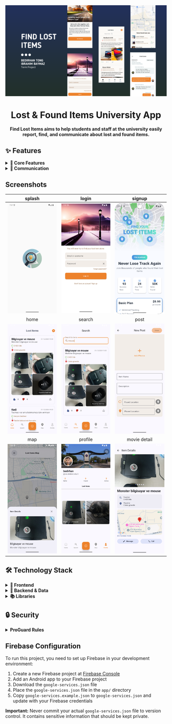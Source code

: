 <div align="center">
  <img src="arts/find_lost_items.png" alt="App Logo" width="1200"/>
  <h1>Lost & Found Items University App</h1>
  <p>
    <strong>Find Lost Items aims to help students and staff at the university easily report, find, and communicate about lost and found items.
</strong>
  </p>
</div>


## ✨ Features

<details>
<summary><b>🎯 Core Features</b></summary>

* **Lost Item Management**
  - Report found items with multiple images
  - Detailed item descriptions
  - Precise location marking
  - Real-time status updates

* **Location Features**
  - Interactive campus map
  - Location clustering
  - Custom map styling
  - Location selection for found items
</details>

<details>
<summary><b>💬 Communication</b></summary>

* **Messaging System**
  - Direct messaging between users
  - Real-time chat updates
  - Message history
  - User status indicators

* **Notifications**
  - New message alerts
  - Item status updates
  - Location-based notifications
</details>


## Screenshots


| splash | login | signup |
|:-:|:-:|:-:|
| <img src="arts/splash.png" alt="drawing" width="250"/> | <img src="arts/login.png" alt="drawing" width="250"/> | <img src="arts/paywall.png" alt="drawing" width="250"/> |
| home | search | post |
| <img src="arts/home.png" alt="drawing" width="250"/> | <img src="arts/search.png" alt="drawing" width="250"/> | <img src="arts/new_post.png" alt="drawing" width="250"/> 
| map | profile | movie detail |
| <img src="arts/map.png" alt="drawing" width="250"/> | <img src="arts/profile.png" alt="drawing" width="250"/> | <img src="arts/item_detail.png" alt="drawing" width="250"/> 



## 🛠️ Technology Stack

<details>
<summary><b>📱 Frontend</b></summary>

* **UI Framework**
  - Jetpack Compose
  - Material 3 Design
  - Custom Composables
  - Navigation Component

* **State Management**
  - ViewModel
  - Kotlin Flow
  - StateFlow
</details>

<details>
<summary><b>🔧 Backend & Data</b></summary>

* **Firebase Services**
  - Authentication
  - Firestore
  - Storage
  - Analytics

* **Local Storage**
  - SharedPreferences
  - Room Database (planned)
</details>

<details>
<summary><b>📚 Libraries</b></summary>

* **Dependency Injection**
  - Dagger Hilt

* **Image Loading**
  - Coil

* **Maps**
  - Google Maps SDK
  - Maps Compose

* **Other**
  - Kotlin Coroutines
  - Android KTX
</details>

## 🔒 Security

<details>
<summary><b>ProGuard Rules</b></summary>

* **Model Classes Protection**
  - Keep data models
  - Preserve Firebase classes
  - Protect Compose components

* **Library Configurations**
  - Hilt ProGuard rules
  - Navigation component rules
  - Model class preservation
</details>

## Firebase Configuration

To run this project, you need to set up Firebase in your development environment:

1. Create a new Firebase project at [Firebase Console](https://console.firebase.google.com/)
2. Add an Android app to your Firebase project
3. Download the `google-services.json` file
4. Place the `google-services.json` file in the `app/` directory
5. Copy `google-services.example.json` to `google-services.json` and update with your Firebase credentials

**Important:** Never commit your actual `google-services.json` file to version control. It contains sensitive information that should be kept private.
